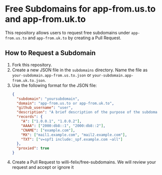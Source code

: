 # Free Subdomains for app-from.us.to and app-from.uk.to

This repository allows users to request free subdomains under `app-from.us.to` and `app-from.uk.to` by creating a Pull Request.

## How to Request a Subdomain

1. Fork this repository.
2. Create a new JSON file in the `subdomains` directory. Name the file as `your-subdomain.app-from.us.to.json` or `your-subdomain.app-from.uk.to.json`.
3. Use the following format for the JSON file:
   ```json
   {
     "subdomain": "yoursubdomain",
     "domain": "app-from.us.to or app-from.uk.to",
     "github_username": "user",
     "description": "A brief description of the purpose of the subdomain",
     "records": {
       "A": ["1.0.0.1", "1.0.0.2"],
       "AAAA": ["2000:db8::1", "2000:db8::2"],
       "CNAME": ["example.com"],
       "MX": ["mail1.example.com", "mail2.example.com"],
       "TXT": ["v=spf1 include:_spf.example.com ~all"]
     },
     "proxied": true
   }
   ```
4. Create a Pull Request to willi-felix/free-subdomains. We will review your request and accept or ignore it
